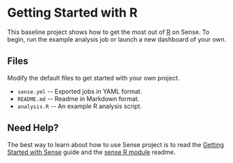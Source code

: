 # Getting Started with R

This baseline project shows how to get the most out of
[R](http://r-project.org) on Sense. To begin, run
the example analysis job or launch a new dashboard of your own.

## Files

Modify the default files to get started with your own project.

* `sense.yml` -- Exported jobs in YAML format.
* `README.md` -- Readme in Markdown format.
* `analysis.R` -- An example R analysis script.

## Need Help?

The best way to learn about how to use Sense project is to read the
[Getting Started with Sense](http://help.senseplatform.com/getting-started)
guide and the [sense R module](https://github.com/SensePlatform/sense-r-module) readme.
